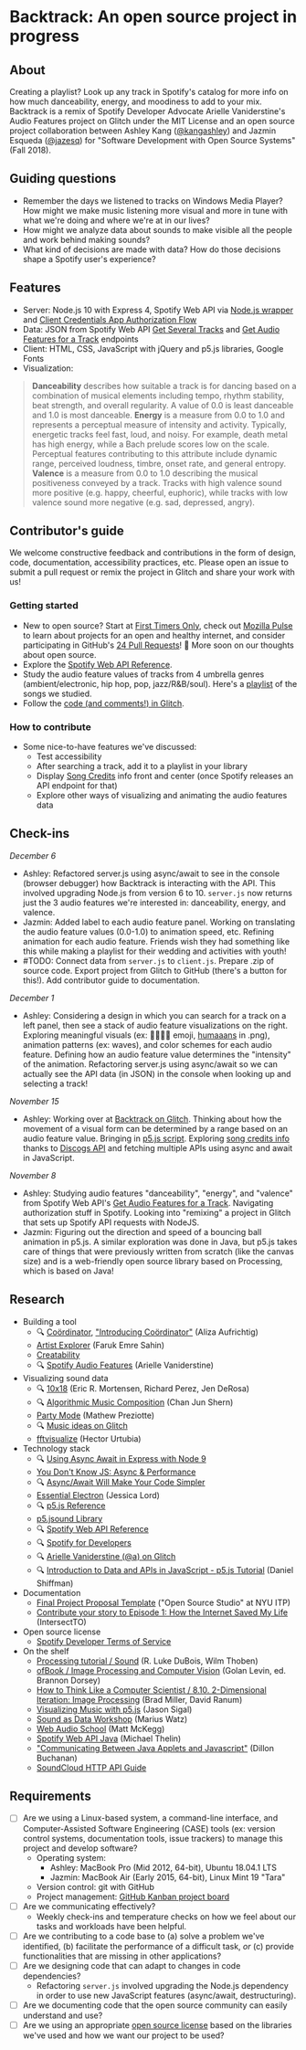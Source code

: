 # Backtrack: An open source project in progress

## About
Creating a playlist? Look up any track in Spotify's catalog for more info on how much danceability, energy, and moodiness to add to your mix. Backtrack is a remix of Spotify Developer Advocate Arielle Vaniderstine's Audio Features project on Glitch under the MIT License and an open source project collaboration between Ashley Kang ([@kangashley](https://github.com/kangashley)) and Jazmin Esqueda ([@jazesq](https://github.com/jazesq)) for "Software Development with Open Source Systems" (Fall 2018).

## Guiding questions
- Remember the days we listened to tracks on Windows Media Player? How might we make music listening more visual and more in tune with what we're doing and where we're at in our lives?
- How might we analyze data about sounds to make visible all the people and work behind making sounds?
- What kind of decisions are made with data? How do those decisions shape a Spotify user's experience?

## Features
- Server: Node.js 10 with Express 4, Spotify Web API via [Node.js wrapper](https://github.com/thelinmichael/spotify-web-api-node) and [Client Credentials App Authorization Flow](https://developer.spotify.com/documentation/general/guides/authorization-guide/#client-credentials-flow)
- Data: JSON from Spotify Web API [Get Several Tracks](https://developer.spotify.com/documentation/web-api/reference/tracks/get-several-tracks/) and [Get Audio Features for a Track](https://developer.spotify.com/documentation/web-api/reference/tracks/get-audio-features/) endpoints
- Client: HTML, CSS, JavaScript with jQuery and p5.js libraries, Google Fonts
- Visualization:
> **Danceability** describes how suitable a track is for dancing based on a combination of musical elements including tempo, rhythm stability, beat strength, and overall regularity. A value of 0.0 is least danceable and 
1.0 is most danceable. **Energy** is a measure from 0.0 to 1.0 and represents a perceptual measure of intensity and activity. Typically, energetic tracks feel fast, loud, and noisy. For example, death metal has high energy, while a Bach prelude scores low on the scale. Perceptual features contributing to this attribute include dynamic range, perceived loudness, timbre, onset 
rate, and general entropy. **Valence** is a measure from 0.0 to 1.0 describing the musical positiveness conveyed by a track. Tracks with high valence sound more positive (e.g. happy, cheerful, euphoric), while tracks with low valence sound more negative (e.g. sad, depressed, angry).

## Contributor's guide
We welcome constructive feedback and contributions in the form of design, code, documentation, accessibility practices, etc. Please open an issue to submit a pull request or remix the project in Glitch and share your work with us!

### Getting started
- New to open source? Start at [First Timers Only](https://www.firsttimersonly.com/), check out [Mozilla Pulse](https://www.mozillapulse.org/featured) to learn about projects for an open and healthy internet, and consider participating in GitHub's [24 Pull Requests](https://24pullrequests.com/)! 🎁 More soon on our thoughts about open source.
- Explore the [Spotify Web API Reference](https://developer.spotify.com/documentation/web-api/reference/).
- Study the audio feature values of tracks from 4 umbrella genres (ambient/electronic, hip hop, pop, jazz/R&B/soul). Here's a [playlist](https://open.spotify.com/playlist/5Cox7Zd2wTFFIOO1KOwpAW) of the songs we studied.
- Follow the [code (and comments!) in Glitch](https://glitch.com/~backtrack).

### How to contribute
- Some nice-to-have features we've discussed:
  - Test accessibility
  - After searching a track, add it to a playlist in your library
  - Display [Song Credits](https://www.theverge.com/2018/8/14/17689230/spotify-songwriter-producer-credits-display) info front and center (once Spotify releases an API endpoint for that)
  - Explore other ways of visualizing and animating the audio features data

## Check-ins
_December 6_
  - Ashley: Refactored server.js using async/await to see in the console (browser debugger) how Backtrack is interacting with the API. This involved upgrading Node.js from version 6 to 10. `server.js` now returns just the 3 audio features we're interested in: danceability, energy, and valence.
  - Jazmin: Added label to each audio feature panel. Working on translating the audio feature values (0.0-1.0) to animation speed, etc. Refining animation for each audio feature. Friends wish they had something like this while making a playlist for their wedding and activities with youth!
  - #TODO: Connect data from `server.js` to `client.js`. Prepare .zip of source code. Export project from Glitch to GitHub (there's a button for this!). Add contributor guide to documentation.

_December 1_
  - Ashley: Considering a design in which you can search for a track on a left panel, then see a stack of audio feature visualizations on the right. Exploring meaningful visuals (ex: 💃🏽🕺🏽 emoji, [humaaans](https://www.humaaans.com/) in .png), animation patterns (ex: waves), and color schemes for each audio feature. Defining how an audio feature value determines the "intensity" of the animation. Refactoring server.js using async/await so we can actually see the API data (in JSON) in the console when looking up and selecting a track!

_November 15_
  - Ashley: Working over at [Backtrack on Glitch](https://backtrack.glitch.me/). Thinking about how the movement of a visual form can be determined by a range based on an audio feature value. Bringing in [p5.js script](https://p5js.org/download/). Exploring [song credits info](https://www.discogs.com/help/creditslist) thanks to [Discogs API](https://www.discogs.com/developers/#page:database,header:database-artist) and fetching multiple APIs using async and await in JavaScript.
  
_November 8_
  - Ashley: Studying audio features "danceability", "energy", and "valence" from Spotify Web API's [Get Audio Features for a Track](https://developer.spotify.com/documentation/web-api/reference/tracks/get-audio-features/). Navigating authorization stuff in Spotify. Looking into "remixing" a project in Glitch that sets up Spotify API requests with NodeJS.
  - Jazmin: Figuring out the direction and speed of a bouncing ball animation in p5.js. A similar exploration was done in Java, but p5.js takes care of things that were previously written from scratch (like the canvas size) and is a web-friendly open source library based on Processing, which is based on Java!

## Research
- Building a tool
  - 🔍 [Coördinator](https://spotify.github.io/coordinator/), ["Introducing Coördinator"](https://labs.spotify.com/2018/03/02/introducing-coordinator-a-new-open-source-project-made-at-spotify-to-inject-some-whimsy-into-data-visualizations/) (Aliza Aufrichtig)
  - [Artist Explorer](https://github.com/fsahin/artist-explorer) (Faruk Emre Sahin)
  - [Creatability](https://experiments.withgoogle.com/collection/creatability)
  - 🔍 [Spotify Audio Features](https://audio-features.glitch.me/) (Arielle Vaniderstine)
- Visualizing sound data
  - 🔍 [10x18](http://10x18.co/) (Eric R. Mortensen, Richard Perez, Jen DeRosa)
  - 🔍 [Algorithmic Music Composition](https://junshern.github.io/algorithmic-music-tutorial/) (Chan Jun Shern)
  - [Party Mode](https://preziotte.com/partymode/) (Mathew Preziotte)
  - 🔍 [Music ideas on Glitch](https://glitch.com/music)
  - [fftvisualize](https://glitch.com/~fftvisualize) (Hector Urtubia)
- Technology stack
  - 🔍 [Using Async Await in Express with Node 9](https://medium.com/@Abazhenov/using-async-await-in-express-with-node-8-b8af872c0016)
  - [You Don't Know JS: Async & Performance](https://github.com/getify/You-Dont-Know-JS/tree/master/async%20%26%20performance)
  - 🔍 [Async/Await Will Make Your Code Simpler](https://blog.patricktriest.com/what-is-async-await-why-should-you-care/)
  - [Essential Electron](http://jlord.us/essential-electron/) (Jessica Lord)
  - 🔍 [p5.js Reference](https://p5js.org/reference/)
  - [p5.jsound Library](https://p5js.org/reference/#/libraries/p5.sound)
  - 🔍 [Spotify Web API Reference](https://developer.spotify.com/documentation/web-api/reference/)
  - 🔍 [Spotify for Developers](https://developer.spotify.com/discover/)
  - 🔍 [Arielle Vaniderstine (@a) on Glitch](https://glitch.com/@a)
  - 🔍 [Introduction to Data and APIs in JavaScript - p5.js Tutorial](https://www.youtube.com/watch?v=rJaXOFfwGVw) (Daniel Shiffman)
- Documentation
  - [Final Project Proposal Template](https://github.com/Open-Source-Studio-at-ITP/Final-Projects/blob/source/proposal-template.md) ("Open Source Studio" at NYU ITP)
  - [Contribute your story to Episode 1: How the Internet Saved My Life](https://intersectto.gitbook.io/community/our-digital-selves/episode-1-how-the-internet-saved-my-life) (IntersectTO)
- Open source license
  - [Spotify Developer Terms of Service](https://developer.spotify.com/terms/)
- On the shelf
  - [Processing tutorial / Sound](https://processing.org/tutorials/sound/) (R. Luke DuBois, Wilm Thoben)
  - [ofBook / Image Processing and Computer Vision](https://openframeworks.cc/ofBook/chapters/image_processing_computer_vision.html) (Golan Levin, ed. Brannon Dorsey)
  - [How to Think Like a Computer Scientist / 8.10. 2-Dimensional Iteration: Image Processing](http://interactivepython.org/courselib/static/thinkcspy/MoreAboutIteration/2DimensionalIterationImageProcessing.html) (Brad Miller, David Ranum)
  - [Visualizing Music with p5.js](https://therewasaguy.github.io/p5-music-viz/) (Jason Sigal)
  - [Sound as Data Workshop](https://github.com/mariuswatz/ITP2013Parametric/tree/master/ITP-workshops/20131111-ITP-Sound-As-Data) (Marius Watz)
  - [Web Audio School](http://mmckegg.github.io/web-audio-school/) (Matt McKegg)
  - [Spotify Web API Java](https://github.com/thelinmichael/spotify-web-api-java) (Michael Thelin)
  - ["Communicating Between Java Applets and Javascript"](http://dillonbuchanan.com/programming/communicating-between-java-applets-and-javascript/) (Dillon Buchanan)
  - [SoundCloud HTTP API Guide](https://developers.soundcloud.com/docs/api/guide)
  
## Requirements

- [ ] Are we using a Linux-based system, a command-line interface, and Computer-Assisted Software Engineering (CASE) tools (ex: version control systems, documentation tools, issue trackers) to manage this project and develop software?
  - Operating system:
    - Ashley: MacBook Pro (Mid 2012, 64-bit), Ubuntu 18.04.1 LTS
    - Jazmin: MacBook Air (Early 2015, 64-bit), Linux Mint 19 "Tara"
  - Version control: git with GitHub
  - Project management: [GitHub Kanban project board](https://github.com/kangashley/254-project/projects/1)
- [ ] Are we communicating effectively?
  - Weekly check-ins and temperature checks on how we feel about our tasks and workloads have been helpful.
- [ ] Are we contributing to a code base to (a) solve a problem we've identified, (b) facilitate the performance of a difficult task, _or_ (c) provide functionalities that are missing in other applications?
- [ ] Are we designing code that can adapt to changes in code dependencies?
  - Refactoring `server.js` involved upgrading the Node.js dependency in order to use new JavaScript features (async/await, destructuring).
- [ ] Are we documenting code that the open source community can easily understand and use?
- [ ] Are we using an appropriate [open source license](https://choosealicense.com/licenses/) based on the libraries we've used and how we want our project to be used?
